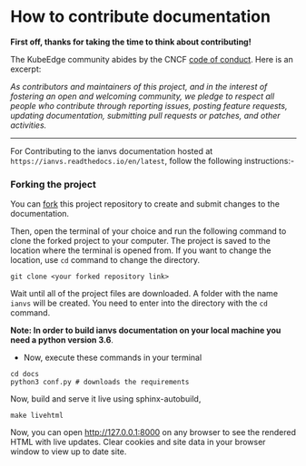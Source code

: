 # How to contribute documentation

**First off, thanks for taking the time to think about contributing!**

The KubeEdge community abides by the CNCF [code of conduct](https://github.com/cncf/foundation/blob/main/code-of-conduct.md). Here is an excerpt:

_As contributors and maintainers of this project, and in the interest of fostering an open and welcoming community, we pledge to respect all people who contribute through reporting issues, posting feature requests, updating documentation, submitting pull requests or patches, and other activities._

---
For Contributing to the ianvs documentation hosted at `https://ianvs.readthedocs.io/en/latest`, follow the following instructions:- 

### Forking the project

You can [fork](https://docs.github.com/en/pull-requests/collaborating-with-pull-requests/working-with-forks/fork-a-repo) this project repository to create and submit changes to the documentation.

Then, open the terminal of your choice and run the following command to clone the forked project to your computer. The project is saved to the location where the terminal is opened from. If you want to change the location, use `cd` command to change the directory.

```shell
git clone <your forked repository link>
```
Wait until all of the project files are downloaded. A folder with the name `ianvs` will be created. You need to enter into the directory with the `cd` command.

**Note: In order to build ianvs documentation on your local machine you need a python version 3.6**.

- Now, execute these commands in your terminal 
```
cd docs
python3 conf.py # downloads the requirements
```
Now, build and serve it live using sphinx-autobuild,

```
make livehtml
```

Now, you can open http://127.0.0.1:8000 on any browser to see the rendered HTML with live updates. Clear cookies and site data in your browser window to view up to date site.